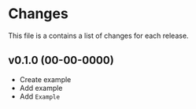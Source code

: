 # Changes

This file is a contains a list of changes for each release.

## v0.1.0 (00-00-0000)

* Create example
* Add example
* Add `Example`